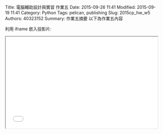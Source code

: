 Title: 電腦輔助設計與實習 作業五
Date: 2015-09-26 11:41
Modified: 2015-09-19 11:41
Category: Python
Tags: pelican, publishing
Slug: 2015cp_hw_w5
Authors: 40323152
Summary: 作業五摘要
以下為作業五內容

利用 iframe 嵌入投影片:

<iframe src="40323152_cp_w5_p.html" width="500" height="300"></iframe>


